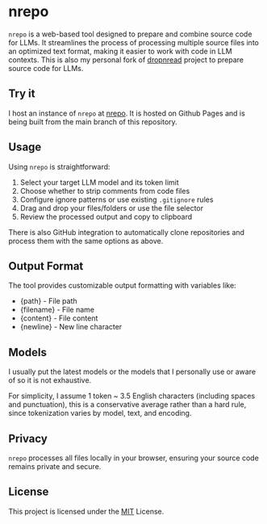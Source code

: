 # nrepo

`nrepo` is a web-based tool designed to prepare and combine source code for LLMs. It streamlines the process of processing multiple source files into an optimized text format, making it easier to work with code in LLM contexts. This is also my personal fork of [dropnread](https://dropnread.io/) project to prepare source code for LLMs. 

## Try it 

I host an instance of `nrepo` at [nrepo](https://melashri.com/nrepo). It is hosted on Github Pages and is being built from the main  branch of this repository.


## Usage

Using `nrepo` is straightforward:

1. Select your target LLM model and its token limit
2. Choose whether to strip comments from code files
3. Configure ignore patterns or use existing `.gitignore` rules
4. Drag and drop your files/folders or use the file selector
5. Review the processed output and copy to clipboard

There is also GitHub integration to automatically clone repositories and process them with the same options as above.

## Output Format

The tool provides customizable output formatting with variables like:
- {path} - File path
- {filename} - File name
- {content} - File content
- {newline} - New line character

## Models
I usually put the latest models or the models that I personally use or aware of so it is not exhaustive.

For simplicity, I assume 1 token ~ 3.5 English characters (including spaces and punctuation), this is a conservative average rather than a hard rule, since tokenization varies by model, text, and encoding.

## Privacy

`nrepo` processes all files locally in your browser, ensuring your source code remains private and secure.


## License

This project is licensed under the [MIT](LICENCE) License.



